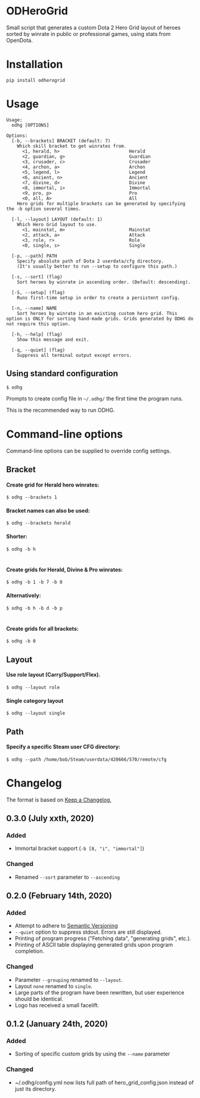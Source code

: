 # ODHeroGrid


Small script that generates a custom Dota 2 Hero Grid layout of heroes sorted 
by winrate in public or professional games, using stats from OpenDota.


# Installation
```
pip install odherogrid
```


# Usage
```
Usage:
  odhg [OPTIONS]

Options:
  [-b, --brackets] BRACKET (default: 7)
    Which skill bracket to get winrates from.
      <1, herald, h>                          Herald
      <2, guardian, g>                        Guardian
      <3, crusader, c>                        Crusader
      <4, archon, a>                          Archon
      <5, legend, l>                          Legend
      <6, ancient, n>                         Ancient
      <7, divine, d>                          Divine
      <8, immortal, i>                        Immortal
      <9, pro, p>                             Pro
      <0, all, A>                             All
    Hero grids for multiple brackets can be generated by specifying the -b option several times.

  [-l, --layout] LAYOUT (default: 1)
    Which Hero Grid layout to use.
      <1, mainstat, m>                        Mainstat
      <2, attack, a>                          Attack
      <3, role, r>                            Role
      <0, single, s>                          Single

  [-p, --path] PATH
    Specify absolute path of Dota 2 userdata/cfg directory.
    (It's usually better to run --setup to configure this path.)

  [-s, --sort] (flag)
    Sort heroes by winrate in ascending order. (Default: descending).

  [-S, --setup] (flag)
    Runs first-time setup in order to create a persistent config.

  [-n, --name] NAME
    Sort heroes by winrate in an existing custom hero grid. This option is ONLY for sorting hand-made grids. Grids generated by ODHG do not require this option.

  [-h, --help] (flag)
    Show this message and exit.

  [-q, --quiet] (flag)
    Suppress all terminal output except errors.

```
## Using standard configuration 
```
$ odhg
```
Prompts to create config file in `~/.odhg/` the first time the program runs.

This is the recommended way to run ODHG.

# Command-line options
Command-line options can be supplied to override config settings.


## Bracket


#### Create grid for Herald hero winrates:
```
$ odhg --brackets 1
```


#### Bracket names can also be used:
```
$ odhg --brackets herald
```


#### Shorter:
```
$ odhg -b h
```


#
#### Create grids for Herald, Divine & Pro winrates:
```
$ odhg -b 1 -b 7 -b 8
```

#### Alternatively:
```
$ odhg -b h -b d -b p
```


#
#### Create grids for all brackets:
```
$ odhg -b 0
```


## Layout
#### Use role layout (Carry/Support/Flex). 
```
$ odhg --layout role
```

#### Single category layout
```
$ odhg --layout single
```


## Path
#### Specify a specific Steam user CFG directory:
```
$ odhg --path /home/bob/Steam/userdata/420666/570/remote/cfg
```



# Changelog

The format is based on [Keep a Changelog](https://keepachangelog.com/en/1.0.0/),

## 0.3.0 (July xxth, 2020)
### Added
- Immortal bracket support (`-b [8, "i", "immortal"]`)

### Changed
- Renamed `--sort` parameter to `--ascending`



## 0.2.0 (February 14th, 2020)
### Added
- Attempt to adhere to [Semantic Versioning](http://semver.org/)
- `--quiet` option to suppress stdout. Errors are still displayed.
- Printing of program progress ("Fetching data", "generating grids", etc.).
- Printing of ASCII table displaying generated grids upon program completion.

### Changed
- Parameter `--grouping` renamed to `--layout`.
- Layout `none` renamed to `single`.
- Large parts of the program have been rewritten, but user experience should be identical.
- Logo has received a small facelift.

## 0.1.2 (January 24th, 2020)
### Added
- Sorting of specific custom grids by using the `--name` parameter

### Changed
- ~/.odhg/config.yml now lists full path of hero_grid_config.json instead of just its directory.